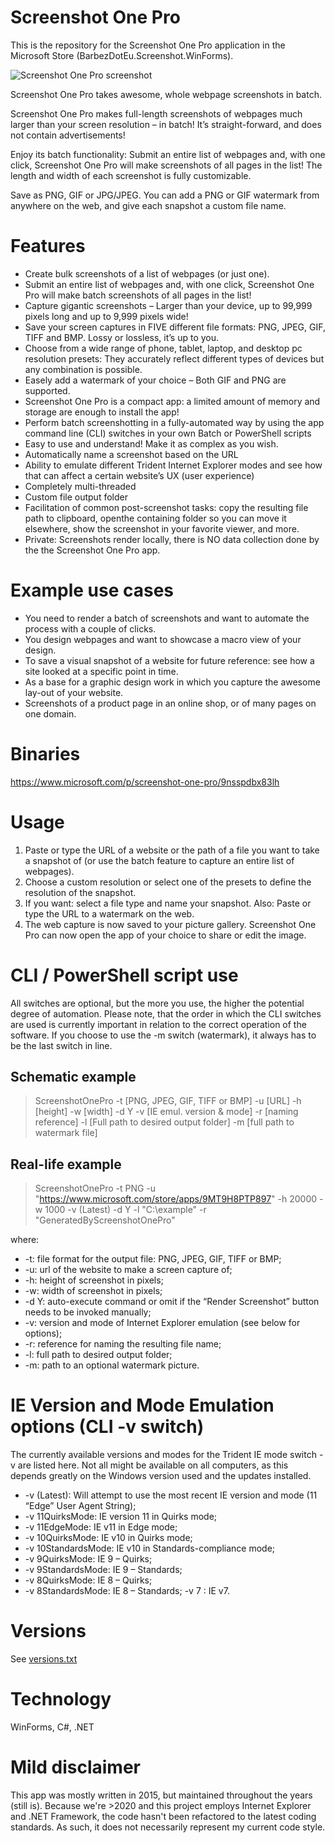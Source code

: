 # Screenshot One Pro
This is the repository for the Screenshot One Pro application in the Microsoft Store (BarbezDotEu.Screenshot.WinForms). 

![Screenshot One Pro screenshot](https://barbez.eu/wp-content/uploads/2020/09/ScreenShotOneProDesktop-1024x576.png)

Screenshot One Pro takes awesome, whole webpage screenshots in batch.

Screenshot One Pro makes full-length screenshots of webpages much larger than your screen resolution – in batch! It’s straight-forward, and does not contain advertisements!

Enjoy its batch functionality: Submit an entire list of webpages and, with one click, Screenshot One Pro will make screenshots of all pages in the list! The length and width of each screenshot is fully customizable.

Save as PNG, GIF or JPG/JPEG. You can add a PNG or GIF watermark from anywhere on the web, and give each snapshot a custom file name.

# Features
- Create bulk screenshots of a list of webpages (or just one).
- Submit an entire list of webpages and, with one click, Screenshot One Pro will make batch screenshots of all pages in the list!
- Capture gigantic screenshots – Larger than your device, up to 99,999 pixels long and up to 9,999 pixels wide!
- Save your screen captures in FIVE different file formats: PNG, JPEG, GIF, TIFF and BMP. Lossy or lossless, it’s up to you.
- Choose from a wide range of phone, tablet, laptop, and desktop pc resolution presets: They accurately reflect different types of devices but any combination is possible.
- Easely add a watermark of your choice – Both GIF and PNG are supported.
- Screenshot One Pro is a compact app: a limited amount of memory and storage are enough to install the app!
- Perform batch screenshotting in a fully-automated way by using the app command line (CLI) switches in your own Batch or PowerShell scripts
- Easy to use and understand! Make it as complex as you wish.
- Automatically name a screenshot based on the URL
- Ability to emulate different Trident Internet Explorer modes and see how that can affect a certain website’s UX (user experience)
- Completely multi-threaded
- Custom file output folder
- Facilitation of common post-screenshot tasks: copy the resulting file path to clipboard, openthe containing folder so you can move it elsewhere, show the screenshot in your favorite viewer, and more.
- Private: Screenshots render locally, there is NO data collection done by the the Screenshot One Pro app.

# Example use cases
- You need to render a batch of screenshots and want to automate the process with a couple of clicks.
- You design webpages and want to showcase a macro view of your design.
- To save a visual snapshot of a website for future reference: see how a site looked at a specific point in time.
- As a base for a graphic design work in which you capture the awesome lay-out of your website.
- Screenshots of a product page in an online shop, or of many pages on one domain.

# Binaries
https://www.microsoft.com/p/screenshot-one-pro/9nsspdbx83lh

# Usage
1. Paste or type the URL of a website or the path of a file you want to take a snapshot of (or use the batch feature to capture an entire list of webpages).
2. Choose a custom resolution or select one of the presets to define the resolution of the snapshot.
3. If you want: select a file type and name your snapshot. Also: Paste or type the URL to a watermark on the web.
4. The web capture is now saved to your picture gallery. Screenshot One Pro can now open the app of your choice to share or edit the image.

# CLI / PowerShell script use
All switches are optional, but the more you use, the higher the potential degree of automation. Please note, that the order in which the CLI switches are used is currently important in relation to the correct operation of the software. If you choose to use the -m switch (watermark), it always has to be the last switch in line.

## Schematic example
> ScreenshotOnePro -t [PNG, JPEG, GIF, TIFF or BMP] -u [URL] -h [height] -w [width] -d Y -v [IE emul. version & mode] -r [naming reference] -l [Full path to desired output folder] -m [full path to watermark file]

## Real-life example
> ScreenshotOnePro -t PNG -u "https://www.microsoft.com/store/apps/9MT9H8PTP897" -h 20000 -w 1000 -v (Latest) -d Y -l "C:\example" -r "GeneratedByScreenshotOnePro"

where:

- -t: file format for the output file: PNG, JPEG, GIF, TIFF or BMP;
- -u: url of the website to make a screen capture of;
- -h: height of screenshot in pixels;
- -w: width of screenshot in pixels;
- -d Y: auto-execute command or omit if the “Render Screenshot” button needs to be invoked manually;
- -v: version and mode of Internet Explorer emulation (see below for options);
- -r: reference for naming the resulting file name;
- -l: full path to desired output folder;
- -m: path to an optional watermark picture.

# IE Version and Mode Emulation options (CLI -v switch)
The currently available versions and modes for the Trident IE mode switch -v are listed here. Not all might be available on all computers, as this depends greatly on the Windows version used and the updates installed.

- -v (Latest): Will attempt to use the most recent IE version and mode (11 “Edge” User Agent String);
- -v 11QuirksMode: IE version 11 in Quirks mode;
- -v 11EdgeMode: IE v11 in Edge mode;
- -v 10QuirksMode: IE v10 in Quirks mode;
- -v 10StandardsMode: IE v10 in Standards-compliance mode;
- -v 9QuirksMode: IE 9 – Quirks;
- -v 9StandardsMode: IE 9 – Standards;
- -v 8QuirksMode: IE 8 – Quirks;
- -v 8StandardsMode: IE 8 – Standards; -v 7 : IE v7.

# Versions
See [versions.txt](https://github.com/hannesbarbez/BarbezDotEu.Screenshot.WinForms/blob/main/BarbezDotEu.Screenshot.WinForms/versions.txt)

# Technology
WinForms, C#, .NET

# Mild disclaimer
This app was mostly written in 2015, but maintained throughout the years (still is). Because we're >2020 and this project employs Internet Explorer and .NET Framework, the code hasn't been refactored to the latest coding standards. As such, it does not necessarily represent my current code style.
